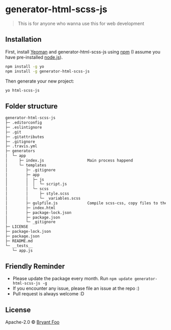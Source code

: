 # generator-html-scss-js

> This is for anyone who wanna use this for web development

## Installation

First, install [Yeoman](http://yeoman.io) and generator-html-scss-js using [npm](https://www.npmjs.com/) (I assume you have pre-installed [node.js](https://nodejs.org/)).

```bash
npm install -g yo
npm install -g generator-html-scss-js
```

Then generate your new project:

```bash
yo html-scss-js
```

## Folder structure
``` bash
generator-html-scss-js
├─ .editorconfig
├─ .eslintignore
├─ .git
├─ .gitattributes
├─ .gitignore
├─ .travis.yml
├─ generators
│  └─ app
│     ├─ index.js                   Main process happend
│     └─ templates
│        ├─ .gitignore
│        ├─ app
│        │  ├─ js
│        │  │  └─ script.js
│        │  └─ scss
│        │     ├─ style.scss
│        │     └─ _variables.scss
│        ├─ gulpfile.js             Compile scss-css, copy files to their own dir
│        ├─ index.html
│        ├─ package-lock.json
│        ├─ package.json
│        └─ _gitignore
├─ LICENSE
├─ package-lock.json
├─ package.json
├─ README.md
└─ __tests__
   └─ app.js

```

## Friendly Reminder

- Please update the package every month. Run `npm update generator-html-scss-js -g`
- If you encounter any issue, please file an issue at the repo :)
- Pull request is always welcome :D

## License

Apache-2.0 © [Bryant Foo]()
